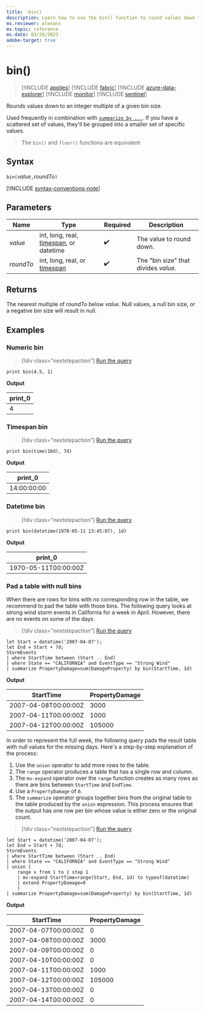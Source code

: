 ```yaml
---
title:  bin()
description: Learn how to use the bin() function to round values down to an integer multiple of a given bin size. 
ms.reviewer: alexans
ms.topic: reference
ms.date: 03/28/2023
adobe-target: true
---
```

# bin()

> [!INCLUDE [applies](../includes/applies-to-version/applies.md)] [!INCLUDE [fabric](../includes/applies-to-version/fabric.md)] [!INCLUDE [azure-data-explorer](../includes/applies-to-version/azure-data-explorer.md)] [!INCLUDE [monitor](../includes/applies-to-version/monitor.md)] [!INCLUDE [sentinel](../includes/applies-to-version/sentinel.md)]

Rounds values down to an integer multiple of a given bin size.

Used frequently in combination with [`summarize by ...`](summarize-operator.md).
If you have a scattered set of values, they'll be grouped into a smaller set of specific values.

> The `bin()` and `floor()` functions are equivalent

## Syntax

`bin(`*value*`,`*roundTo*`)`

[!INCLUDE [syntax-conventions-note](../includes/syntax-conventions-note.md)]

## Parameters

| Name | Type | Required | Description |
|--|--|--|--|
| *value* |  int, long, real, [timespan](scalar-data-types/timespan.md), or datetime |  :heavy_check_mark: | The value to round down. |
| *roundTo* |  int, long, real, or [timespan](scalar-data-types/timespan.md) |  :heavy_check_mark: | The "bin size" that divides *value*. |

## Returns

The nearest multiple of *roundTo* below *value*. Null values, a null bin size, or a negative bin size will result in null.

## Examples

### Numeric bin

> [!div class="nextstepaction"]
> <a href="https://dataexplorer.azure.com/clusters/help/databases/Samples?query=H4sIAAAAAAAAAysoyswrUUjKzNMw0TPVUTDUBACk1J4hEQAAAA==" target="_blank">Run the query</a>

```kusto
print bin(4.5, 1)
```

**Output**

|print_0|
|--|
|4|

### Timespan bin

> [!div class="nextstepaction"]
> <a href="https://dataexplorer.azure.com/clusters/help/databases/Samples?query=H4sIAAAAAAAAAysoyswrUUjKzNMoycxN1TA0S9HUUTBP0QQAELu46BgAAAA=" target="_blank">Run the query</a>

```kusto
print bin(time(16d), 7d)
```

**Output**

|print_0|
|--|
|14:00:00:00|

### Datetime bin

> [!div class="nextstepaction"]
> <a href="https://dataexplorer.azure.com/clusters/help/databases/Samples?query=H4sIAAAAAAAAAysoyswrUUjKzNNISSxJLcnMTdUwtDQ30DUw1TU0VDA0tjIxtTIw19RRMEzRBADBlT+OLAAAAA==" target="_blank">Run the query</a>

```kusto
print bin(datetime(1970-05-11 13:45:07), 1d)
```

**Output**

|print_0|
|--|
|1970-05-11T00:00:00Z|

### Pad a table with null bins

When there are rows for bins with no corresponding row in the table, we recommend to pad the table with those bins. The following query looks at strong wind storm events in California for a week in April. However, there are no events on some of the days.

> [!div class="nextstepaction"]
> <a href="https://dataexplorer.azure.com/clusters/help/databases/Samples?query=H4sIAAAAAAAAA02OQQuCQBCF7/6KwYtKKRaBB9mDlIEQFRl0XtnBBHeVdUqMfnxbS9Ft4Pvee9MiQUlcEzAQnJAaib63jOMkjFdhnHhB6rTGyZUwhjVnkIjUKanTMr+josF5wnhFjZafTQVUSCOiAt9GoujdEPyLhMAYuOtsV2wPp32RucDNyKfxPPWWlqQ7VcOlUcI14eEmJdfNA+Goux41TRsueY3MAN+eXxBANUHVKP/30xwWIngBzQQjwPAAAAA=" target="_blank">Run the query</a>

```kusto
let Start = datetime('2007-04-07');
let End = Start + 7d;
StormEvents
| where StartTime between (Start .. End)
| where State == "CALIFORNIA" and EventType == "Strong Wind"
| summarize PropertyDamage=sum(DamageProperty) by bin(StartTime, 1d)
```

**Output**

|StartTime|PropertyDamage|
|--|--|
|2007-04-08T00:00:00Z|3000|
|2007-04-11T00:00:00Z|1000|
|2007-04-12T00:00:00Z|105000|

In order to represent the full week, the following query pads the result table with null values for the missing days. Here's a step-by-step explanation of the process:

1. Use the `union` operator to add more rows to the table.
1. The `range` operator produces a table that has a single row and column.
1. The `mv-expand` operator over the `range` function creates as many rows as there are bins between `StartTime` and `EndTime`.
1. Use a `PropertyDamage` of `0`.
1. The `summarize` operator groups together bins from the original table to the table produced by the `union` expression. This process ensures that the output has one row per bin whose value is either zero or the original count.

> [!div class="nextstepaction"]
> <a href="https://dataexplorer.azure.com/clusters/help/databases/Samples?query=H4sIAAAAAAAAA12QQWuDQBCF7/6Kh5cojUFLIYfgIbQpBEpbaqDnFSdWyO7KOkm05Md3dJtQuodl4b33zZs9EKNg5Rg5KsXEjaZodp+myyR9SNLlLF4FB/FsTCUO77zDsloFBVunNycy3AUXnL/Ikdd3gkBJfCYyiHxksRgJ8V8jE/Ic4eP6Zfv89vG6XYdQMmQi7obWqwU7a2p8NqYKJXw0jRVmADlOmZrQY++sRga2cnVMLbJJvkCfEurbkXmrlU8h32k+Npojq+IxyzLR7qPrF8S/DOqZBPDubEuOhyelVU15OqnjNt1Ra+Wab/pvESHyz6sQoxxQNia6tZmG/wDAjjX+gQEAAA==" target="_blank">Run the query</a>

```kusto
let Start = datetime('2007-04-07');
let End = Start + 7d;
StormEvents
| where StartTime between (Start .. End)
| where State == "CALIFORNIA" and EventType == "Strong Wind"
| union (
    range x from 1 to 1 step 1
    | mv-expand StartTime=range(Start, End, 1d) to typeof(datetime)
    | extend PropertyDamage=0
    )
| summarize PropertyDamage=sum(DamageProperty) by bin(StartTime, 1d)
```

**Output**

|StartTime|PropertyDamage|
|--|--|
|2007-04-07T00:00:00Z|0|
|2007-04-08T00:00:00Z|3000|
|2007-04-09T00:00:00Z|0|
|2007-04-10T00:00:00Z|0|
|2007-04-11T00:00:00Z|1000|
|2007-04-12T00:00:00Z|105000|
|2007-04-13T00:00:00Z|0|
|2007-04-14T00:00:00Z|0|
